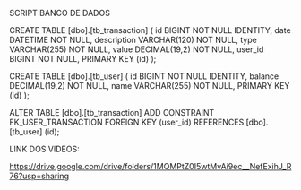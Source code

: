 SCRIPT BANCO DE DADOS

CREATE TABLE [dbo].[tb_transaction] (
id BIGINT NOT NULL IDENTITY,
date DATETIME NOT NULL, description VARCHAR(120) NOT NULL, type VARCHAR(255) NOT NULL,
value DECIMAL(19,2) NOT NULL, user_id BIGINT NOT NULL, PRIMARY KEY (id)
);

CREATE TABLE [dbo].[tb_user] (
id BIGINT NOT NULL IDENTITY, balance DECIMAL(19,2) NOT NULL, name VARCHAR(255) NOT NULL, PRIMARY KEY (id)
);

ALTER TABLE [dbo].[tb_transaction] ADD CONSTRAINT FK_USER_TRANSACTION FOREIGN KEY (user_id) REFERENCES [dbo].[tb_user] (id);

LINK DOS VIDEOS:

https://drive.google.com/drive/folders/1MQMPtZ0I5wtMvAi9ec__NefExihJ_R76?usp=sharing
